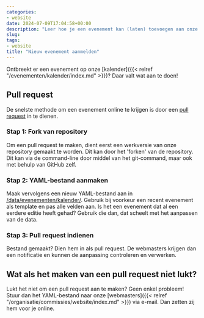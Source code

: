 ```yaml
---
categories:
- website
date: 2024-07-09T17:04:58+00:00
description: "Leer hoe je een evenement kan (laten) toevoegen aan onze evenementenkalender."
slug:
tags:
- website
title: "Nieuw evenement aanmelden"
---
```


Ontbreekt er een evenement op onze [kalender]({{< relref "/evenementen/kalender/index.md" >}})? Daar valt wat aan te doen!

## Pull request

De snelste methode om een evenement online te krijgen is door een [pull request](https://github.com/NLUUG/website/pulls) in te dienen.

### Stap 1: Fork van repository

Om een pull request te maken, dient eerst een werkversie van onze repository gemaakt te worden. Dit kan door het 'forken' van de repository. Dit kan via de command-line door middel van het git-command, maar ook met behulp van GitHub zelf.

### Stap 2: YAML-bestand aanmaken

Maak vervolgens een nieuw YAML-bestand aan in [/data/evenementen/kalender/](https://github.com/NLUUG/website/tree/main/data/evenementen/kalender). Gebruik bij voorkeur een recent evenement als template en pas alle velden aan. Is het een evenement dat al een eerdere editie heeft gehad? Gebruik die dan, dat scheelt met het aanpassen van de data.

### Stap 3: Pull request indienen

Bestand gemaakt? Dien hem in als pull request. De webmasters krijgen dan een notificatie en kunnen de aanpassing controleren en verwerken.

## Wat als het maken van een pull request niet lukt?

Lukt het niet om een pull request aan te maken? Geen enkel probleem! Stuur dan het YAML-bestand naar onze [webmasters]({{< relref "/organisatie/commissies/website/index.md" >}}) via e-mail. Dan zetten zij hem voor je online.
